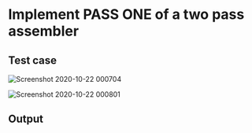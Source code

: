 # Implement PASS ONE of a two pass assembler

## Test case

![Screenshot 2020-10-22 000704](https://user-images.githubusercontent.com/36037989/96767887-c737b280-13fa-11eb-9183-419adfccd22a.png)

![Screenshot 2020-10-22 000801](https://user-images.githubusercontent.com/36037989/96767947-d61e6500-13fa-11eb-86d9-e477f65d9eea.png)

## Output


